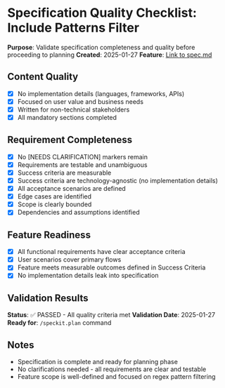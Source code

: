 # Specification Quality Checklist: Include Patterns Filter

**Purpose**: Validate specification completeness and quality before proceeding to planning
**Created**: 2025-01-27
**Feature**: [Link to spec.md](./spec.md)

## Content Quality

- [x] No implementation details (languages, frameworks, APIs)
- [x] Focused on user value and business needs
- [x] Written for non-technical stakeholders
- [x] All mandatory sections completed

## Requirement Completeness

- [x] No [NEEDS CLARIFICATION] markers remain
- [x] Requirements are testable and unambiguous
- [x] Success criteria are measurable
- [x] Success criteria are technology-agnostic (no implementation details)
- [x] All acceptance scenarios are defined
- [x] Edge cases are identified
- [x] Scope is clearly bounded
- [x] Dependencies and assumptions identified

## Feature Readiness

- [x] All functional requirements have clear acceptance criteria
- [x] User scenarios cover primary flows
- [x] Feature meets measurable outcomes defined in Success Criteria
- [x] No implementation details leak into specification

## Validation Results

**Status**: ✅ PASSED - All quality criteria met
**Validation Date**: 2025-01-27
**Ready for**: `/speckit.plan` command

## Notes

- Specification is complete and ready for planning phase
- No clarifications needed - all requirements are clear and testable
- Feature scope is well-defined and focused on regex pattern filtering
